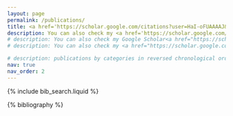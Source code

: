 ```yaml
---
layout: page
permalink: /publications/
title: <a href='https://scholar.google.com/citations?user=HaI-oFUAAAAJ&hl=en'>publications</a>
description: You can also check my <a href='https://scholar.google.com/citations?user=HaI-oFUAAAAJ&hl=en'>Google Scholar <i class="fa-brands fa-google-scholar"></i> </a> page.
# description: You can also check my Google Scholar<a href="https://scholar.google.com/citations?user=HaI-oFUAAAAJ&hl=en" target="_blank" title="Google Scholar"><i class="ai ai-google-scholar-square">page</i></a>
# description: You can also check my <a href="https://scholar.google.com/citations?hl=en&user=HaI-oFUAAAAJ" target="_blank"><i class="fa fa-gs fa-lg" aria-hidden="true" ></i></a> page.

# description: publications by categories in reversed chronological order. generated by jekyll-scholar.
nav: true
nav_order: 2
---
```


<!-- _pages/publications.md -->

<!-- Bibsearch Feature -->

{% include bib_search.liquid %}

<div class="publications">

{% bibliography %}

</div>
